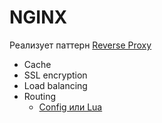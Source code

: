 # NGINX

Реализует паттерн [Reverse Proxy](../../arch/pattern/pattern.proxy.reverse.md)
- Cache
- SSL encryption
- Load balancing
- Routing
	- [Config или Lua](https://habr.com/ru/company/vdsina/blog/504308/)